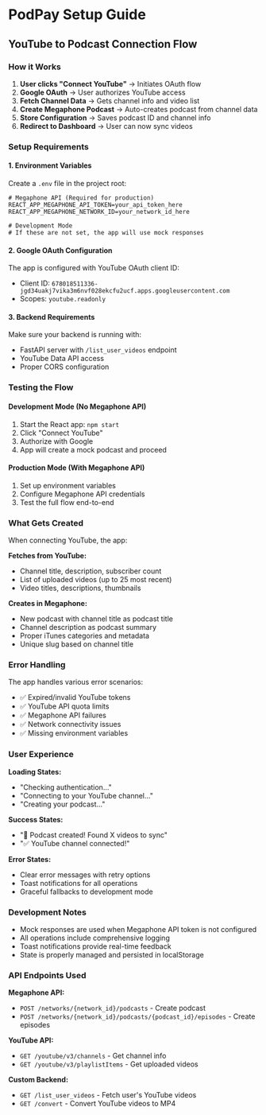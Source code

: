 # PodPay Setup Guide

## YouTube to Podcast Connection Flow

### How it Works

1. **User clicks "Connect YouTube"** → Initiates OAuth flow
2. **Google OAuth** → User authorizes YouTube access 
3. **Fetch Channel Data** → Gets channel info and video list
4. **Create Megaphone Podcast** → Auto-creates podcast from channel data
5. **Store Configuration** → Saves podcast ID and channel info
6. **Redirect to Dashboard** → User can now sync videos

### Setup Requirements

#### 1. Environment Variables

Create a `.env` file in the project root:

```env
# Megaphone API (Required for production)
REACT_APP_MEGAPHONE_API_TOKEN=your_api_token_here
REACT_APP_MEGAPHONE_NETWORK_ID=your_network_id_here

# Development Mode
# If these are not set, the app will use mock responses
```

#### 2. Google OAuth Configuration

The app is configured with YouTube OAuth client ID:
- Client ID: `678018511336-jgd34uakj7vika3m6nvf028ekcfu2ucf.apps.googleusercontent.com`
- Scopes: `youtube.readonly`

#### 3. Backend Requirements

Make sure your backend is running with:
- FastAPI server with `/list_user_videos` endpoint
- YouTube Data API access
- Proper CORS configuration

### Testing the Flow

#### Development Mode (No Megaphone API)
1. Start the React app: `npm start`
2. Click "Connect YouTube"
3. Authorize with Google
4. App will create a mock podcast and proceed

#### Production Mode (With Megaphone API)
1. Set up environment variables
2. Configure Megaphone API credentials
3. Test the full flow end-to-end

### What Gets Created

When connecting YouTube, the app:

**Fetches from YouTube:**
- Channel title, description, subscriber count
- List of uploaded videos (up to 25 most recent)
- Video titles, descriptions, thumbnails

**Creates in Megaphone:**
- New podcast with channel title as podcast title
- Channel description as podcast summary
- Proper iTunes categories and metadata
- Unique slug based on channel title

### Error Handling

The app handles various error scenarios:
- ✅ Expired/invalid YouTube tokens
- ✅ YouTube API quota limits
- ✅ Megaphone API failures
- ✅ Network connectivity issues
- ✅ Missing environment variables

### User Experience

**Loading States:**
- "Checking authentication..."
- "Connecting to your YouTube channel..."
- "Creating your podcast..."

**Success States:**
- "🎉 Podcast created! Found X videos to sync"
- "✅ YouTube channel connected!"

**Error States:**
- Clear error messages with retry options
- Toast notifications for all operations
- Graceful fallbacks to development mode

### Development Notes

- Mock responses are used when Megaphone API token is not configured
- All operations include comprehensive logging
- Toast notifications provide real-time feedback
- State is properly managed and persisted in localStorage

### API Endpoints Used

**Megaphone API:**
- `POST /networks/{network_id}/podcasts` - Create podcast
- `POST /networks/{network_id}/podcasts/{podcast_id}/episodes` - Create episodes

**YouTube API:**
- `GET /youtube/v3/channels` - Get channel info
- `GET /youtube/v3/playlistItems` - Get uploaded videos

**Custom Backend:**
- `GET /list_user_videos` - Fetch user's YouTube videos
- `GET /convert` - Convert YouTube videos to MP4